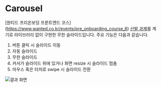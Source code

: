 # Carousel
[원티드 프리온보딩 프론트엔드 코스] (https://www.wanted.co.kr/events/pre_onboarding_course_6) [선발 과제](https://www.notion.so/X-9e8ff10dd1614112a81797219b7e6742)를 계기로
라이브러리 없이 구현한 무한 슬라이드입니다.
주요 기능은 다음과 같습니다.

1. 버튼 클릭 시 슬라이드 이동
2. 자동 슬라이드
3. 무한 슬라이드
4. 커서가 슬라이드 위에 있거나 화면 resize 시 슬라이드 멈춤
5. 마우스 혹은 터치로 swipe 시 슬라이드 전환


![결과 화면](https://user-images.githubusercontent.com/50618754/150547853-d0157475-7585-45bb-b041-5fe6c5396ce5.gif)
